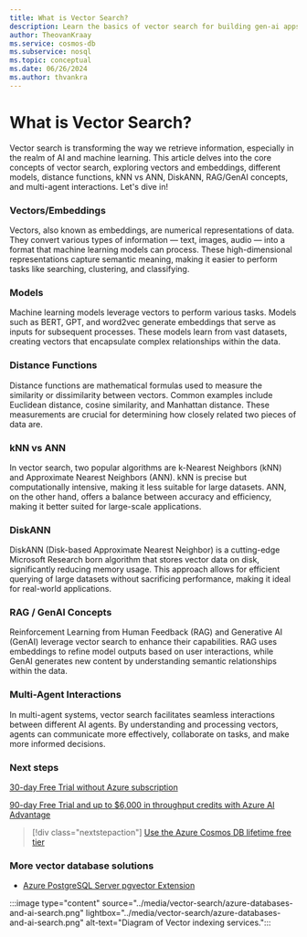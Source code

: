 ```yaml
---
title: What is Vector Search?
description: Learn the basics of vector search for building gen-ai apps
author: TheovanKraay
ms.service: cosmos-db
ms.subservice: nosql
ms.topic: conceptual
ms.date: 06/26/2024
ms.author: thvankra
---
```


# What is Vector Search?

Vector search is transforming the way we retrieve information, especially in the realm of AI and machine learning. This article delves into the core concepts of vector search, exploring vectors and embeddings, different models, distance functions, kNN vs ANN, DiskANN, RAG/GenAI concepts, and multi-agent interactions. Let's dive in!

### Vectors/Embeddings

Vectors, also known as embeddings, are numerical representations of data. They convert various types of information — text, images, audio — into a format that machine learning models can process. These high-dimensional representations capture semantic meaning, making it easier to perform tasks like searching, clustering, and classifying.

### Models

Machine learning models leverage vectors to perform various tasks. Models such as BERT, GPT, and word2vec generate embeddings that serve as inputs for subsequent processes. These models learn from vast datasets, creating vectors that encapsulate complex relationships within the data.

### Distance Functions

Distance functions are mathematical formulas used to measure the similarity or dissimilarity between vectors. Common examples include Euclidean distance, cosine similarity, and Manhattan distance. These measurements are crucial for determining how closely related two pieces of data are.

### kNN vs ANN

In vector search, two popular algorithms are k-Nearest Neighbors (kNN) and Approximate Nearest Neighbors (ANN). kNN is precise but computationally intensive, making it less suitable for large datasets. ANN, on the other hand, offers a balance between accuracy and efficiency, making it better suited for large-scale applications.

### DiskANN

DiskANN (Disk-based Approximate Nearest Neighbor) is a cutting-edge Microsoft Research born algorithm that stores vector data on disk, significantly reducing memory usage. This approach allows for efficient querying of large datasets without sacrificing performance, making it ideal for real-world applications.

### RAG / GenAI Concepts

Reinforcement Learning from Human Feedback (RAG) and Generative AI (GenAI) leverage vector search to enhance their capabilities. RAG uses embeddings to refine model outputs based on user interactions, while GenAI generates new content by understanding semantic relationships within the data.

### Multi-Agent Interactions

In multi-agent systems, vector search facilitates seamless interactions between different AI agents. By understanding and processing vectors, agents can communicate more effectively, collaborate on tasks, and make more informed decisions.



### Next steps

[30-day Free Trial without Azure subscription](https://azure.microsoft.com/try/cosmosdb/)

[90-day Free Trial and up to $6,000 in throughput credits with Azure AI Advantage](../ai-advantage.md)

> [!div class="nextstepaction"]
> [Use the Azure Cosmos DB lifetime free tier](../free-tier.md)

### More vector database solutions
- [Azure PostgreSQL Server pgvector Extension](../../postgresql/flexible-server/how-to-use-pgvector.md)

:::image type="content" source="../media/vector-search/azure-databases-and-ai-search.png" lightbox="../media/vector-search/azure-databases-and-ai-search.png" alt-text="Diagram of Vector indexing services.":::